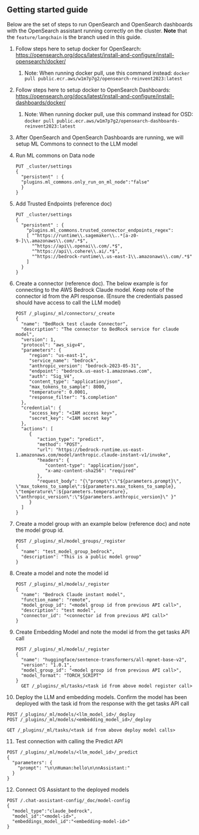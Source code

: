 ## Getting started guide

Below are the set of steps to run OpenSearch and OpenSearch dashboards with the OpenSearch assistant running correctly on the cluster.
**Note** that the `feature/langchain` is the branch used in this guide.

1. Follow steps here to setup docker for OpenSearch: https://opensearch.org/docs/latest/install-and-configure/install-opensearch/docker/
   1. Note: When running docker pull, use this command instead: `docker pull public.ecr.aws/w1m7p7g2/opensearch-reinvent2023:latest`


2. Follow steps here to setup docker to OpenSearch Dashboards: https://opensearch.org/docs/latest/install-and-configure/install-dashboards/docker/
   1. Note: When running docker pull, use this command instead for OSD: `docker pull public.ecr.aws/w1m7p7g2/opensearch-dashboards-reinvent2023:latest`
3. After OpenSearch and OpenSearch Dashboards are running, we will setup ML Commons to connect to the LLM model
4. Run ML commons on Data node
   ```
   PUT _cluster/settings
   {
     "persistent" : {
     "plugins.ml_commons.only_run_on_ml_node":"false"
     }
   }
     ```
5. Add Trusted Endpoints (reference doc)
   ```
   PUT _cluster/settings
   {
     "persistent" : {
       "plugins.ml_commons.trusted_connector_endpoints_regex":
       [ "^https://runtime\\.sagemaker\\..*[a-z0-9-]\\.amazonaws\\.com/.*$",
         "^https://api\\.openai\\.com/.*$",
         "^https://api\\.cohere\\.ai/.*$",
         "^https://bedrock-runtime\\.us-east-1\\.amazonaws\\.com/.*$"
       ]
     }
   }
   ```
6. Create a connector (reference doc). The below example is for connecting to the AWS Bedrock Claude model. Keep note of the connector id from the API response. (Ensure the credentials passed should have access to call the LLM model) 
   ```
   POST /_plugins/_ml/connectors/_create
   {
     "name": "BedRock test claude Connector",
     "description": "The connector to BedRock service for claude model",
     "version": 1,
     "protocol": "aws_sigv4",
     "parameters": {
        "region": "us-east-1",
        "service_name": "bedrock",
        "anthropic_version": "bedrock-2023-05-31",
        "endpoint": "bedrock.us-east-1.amazonaws.com",
        "auth": "Sig_V4",
        "content_type": "application/json",
        "max_tokens_to_sample": 8000,
        "temperature": 0.0001,
        "response_filter": "$.completion"
     },
     "credential": {
        "access_key": "<IAM access key>",
        "secret_key": "<IAM secret key"
     },
     "actions": [
        {
           "action_type": "predict",
           "method": "POST",
           "url": "https://bedrock-runtime.us-east-1.amazonaws.com/model/anthropic.claude-instant-v1/invoke",
           "headers": {
              "content-type": "application/json",
              "x-amz-content-sha256": "required"
           },
           "request_body": "{\"prompt\":\"${parameters.prompt}\", \"max_tokens_to_sample\":${parameters.max_tokens_to_sample}, \"temperature\":${parameters.temperature},  \"anthropic_version\":\"${parameters.anthropic_version}\" }"
        }
     ]
   }
   ```
7. Create a model group with an example below (reference doc) and note the model group id.
   ```
   POST /_plugins/_ml/model_groups/_register
   {
     "name": "test_model_group_bedrock",
     "description": "This is a public model group"
   }
   ```
8. Create a model and note the model id
   ```
   POST /_plugins/_ml/models/_register
   {
     "name": "Bedrock Claude instant model",
     "function_name": "remote",
     "model_group_id": "<model group id from previous API call>",
     "description": "test model",
     "connector_id": "<connector id from previous API call>"
   }
   ```
9. Create Embedding Model and note the model id from the get tasks API call
   ```
   POST /_plugins/_ml/models/_register
   {
     "name": "huggingface/sentence-transformers/all-mpnet-base-v2",
     "version": "1.0.1",
     "model_group_id": "<model group id from previous API call>",
     "model_format": "TORCH_SCRIPT"
   }
     GET /_plugins/_ml/tasks/<task id from above model register call>
   ```
10. Deploy the LLM and embedding models. Confirm the model has been deployed with the task id from the response with the get tasks API call
   ```
   POST /_plugins/_ml/models/<llm_model_id>/_deploy
   POST /_plugins/_ml/models/<embedding_model_id>/_deploy

   GET /_plugins/_ml/tasks/<task id from above deploy model calls>
   ```
11. Test connection with calling the Predict API
   ```
   POST /_plugins/_ml/models/<llm_model_id>/_predict
   {
     "parameters": {
       "prompt": "\n\nHuman:hello\n\nnAssistant:"
     }
   }
   ```
12. Connect OS Assistant to the deployed models
   ```
   POST /.chat-assistant-config/_doc/model-config
   {
     "model_type":"claude_bedrock",
     "model_id":"<model-id>",
     "embeddings_model_id":"<embedding-model-id>"
   } 